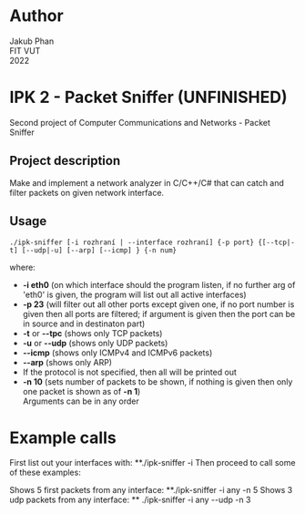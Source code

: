 # Author

Jakub Phan  
FIT VUT  
2022

# IPK 2 - Packet Sniffer (UNFINISHED)

Second project of Computer Communications and Networks - Packet Sniffer

## Project description

Make and implement a network analyzer in C/C++/C# that can catch and filter packets on given network interface.

## Usage

```
./ipk-sniffer [-i rozhraní | --interface rozhraní] {-p ­­port} {[--tcp|-t] [--udp|-u] [--arp] [--icmp] } {-n num} 
```
where:

- **-i eth0** (on which interface should the program listen, if no further arg of 'eth0' is given, the program will list out all active interfaces)  
- **-p 23** (will filter out all other ports except given one, if no port number is given then all ports are filtered; if argument is given then the port can be in source and in destinaton part)  
- **-t** or **--tpc** (shows only TCP packets)  
- **-u** or **--udp** (shows only UDP packets)  
- **--icmp** (shows only ICMPv4 and ICMPv6 packets)  
- **--arp** (shows only ARP)  
- If the protocol is not specified, then all will be printed out
- **-n 10** (sets number of packets to be shown, if nothing is given then only one packet is shown as of **-n 1**)  
Arguments can be in any order  

# Example calls
First list out your interfaces with:
**./ipk-sniffer -i
Then proceed to call some of these examples:

Shows 5 first packets from any interface:
**./ipk-sniffer -i any -n 5
Shows 3 udp packets from any interface:
** ./ipk-sniffer -i any --udp -n 3
